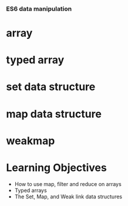 ### ES6 data manipulation
# array
# typed array
# set data structure
# map data structure
# weakmap
# Learning Objectives
- How to use map, filter and reduce on arrays
- Typed arrays
- The Set, Map, and Weak link data structures